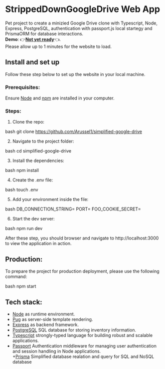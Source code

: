 # StrippedDownGoogleDrive Web App
Pet project to create a minizied Google Drive clone with Typescript, Node, Express, PostgreSQL, authentication with passport.js local startegy and PrismaORM for database interactions.  <br>
**Demo**: :point_right:[**Not yet ready**]():point_left:. <br>
Please allow up to 1 minutes for the website to load.
## Install and set up
Follow these step below to set up the website in your local machine.

### Prerequisites:
Ensure [Node](https://nodejs.org/en) and [npm](https://www.npmjs.comnode) are installed in your computer.
### Steps:
1. Clone the repo: <br>

bash
git clone https://github.com/Arussel1/simplified-google-drive


2. Navigate to the project folder:<br>

bash
cd simplified-google-drive


3. Install the dependencies:<br>

bash
npm install


4. Create the .env file:<br>

bash
touch .env


5. Add your environment inside the file: <br>

bash
DB_CONNECTION_STRING=
PORT=
FOO_COOKIE_SECRET=


6. Start the dev server:<br>

bash
npm run dev



After these step, you should browser and navigate to http://localhost:3000 to view the application in action.
## Production:

To prepare the project for production deployment, please use the following command: <br>

bash
npm start


## Tech stack:
+ [Node](https://nodejs.org/en) as runtime environment. <br>
+ [Pug](https://pugjs.org/api/getting-started.html) as server-side template rendering. <br>
+ [Express](https://expressjs.com/) as backend framework. <br>
+ [PostgreSQL](https://www.postgresql.org/) SQL database for storing inventory information. <br>
+ [Typescript](https://www.postgresql.org/) strongly-typed language for building robust and scalable applications. <br>
+ [Passport](https://www.passportjs.org/) Authentication middleware for managing user authentication and session handling in Node applications. <br>
+[Prisma](https://www.prisma.io/) Simplified database realation and query for SQL and NoSQL database